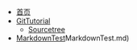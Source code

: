 <!-- docs/_sidebar.md -->

* [首页](/)
* [GitTutorial](01_GitTutorial/01_GitTutorial.md)
  * [Sourcetree](01_GitTutorial/02_Sourcetree.md)
* [MarkdownTest](02_MarkdownTest/02_MarkdownTest.md)MarkdownTest.md)
